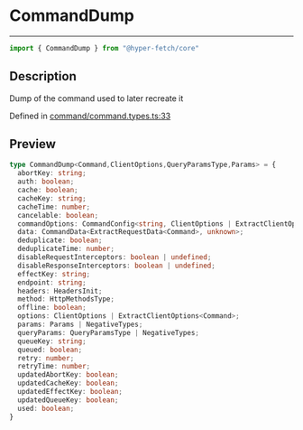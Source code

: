 

# CommandDump

<div class="api-docs__separator" data-reactroot="">

---

</div><div class="api-docs__import" data-reactroot="">

```ts
import { CommandDump } from "@hyper-fetch/core"
```

</div><div class="api-docs__section">

## Description

</div><div class="api-docs__description"><span class="api-docs__do-not-parse">

Dump of the command used to later recreate it

</span></div><p class="api-docs__definition">

Defined in [command/command.types.ts:33](https://github.com/BetterTyped/hyper-fetch/blob/c746dc1f/packages/core/src/command/command.types.ts#L33)

</p><div class="api-docs__section">

## Preview

</div><div class="api-docs__preview type">

```ts
type CommandDump<Command,ClientOptions,QueryParamsType,Params> = {
  abortKey: string; 
  auth: boolean; 
  cache: boolean; 
  cacheKey: string; 
  cacheTime: number; 
  cancelable: boolean; 
  commandOptions: CommandConfig<string, ClientOptions | ExtractClientOptions<Command>>; 
  data: CommandData<ExtractRequestData<Command>, unknown>; 
  deduplicate: boolean; 
  deduplicateTime: number; 
  disableRequestInterceptors: boolean | undefined; 
  disableResponseInterceptors: boolean | undefined; 
  effectKey: string; 
  endpoint: string; 
  headers: HeadersInit; 
  method: HttpMethodsType; 
  offline: boolean; 
  options: ClientOptions | ExtractClientOptions<Command>; 
  params: Params | NegativeTypes; 
  queryParams: QueryParamsType | NegativeTypes; 
  queueKey: string; 
  queued: boolean; 
  retry: number; 
  retryTime: number; 
  updatedAbortKey: boolean; 
  updatedCacheKey: boolean; 
  updatedEffectKey: boolean; 
  updatedQueueKey: boolean; 
  used: boolean; 
}
```

</div>